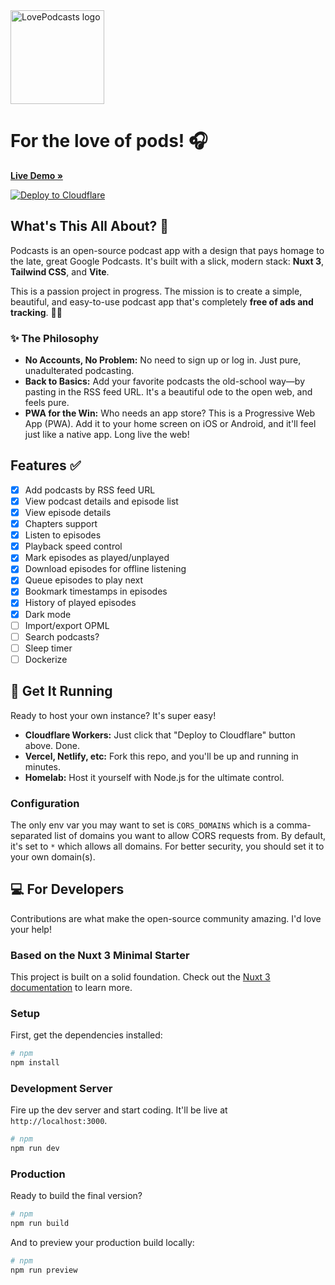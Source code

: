 <a href="https://nuxt.com">
  <img src="https://lovepodcasts.com/icon-horizontal.svg" alt="LovePodcasts logo" width="150">
</a>

# For the love of pods! 🎧

[**Live Demo »**](https://lovepodcasts.com)

[![Deploy to Cloudflare](https://deploy.workers.cloudflare.com/button)](https://deploy.workers.cloudflare.com/?url=https://github.com/JamieCurnow/Podcasts)

## What's This All About? 🤔

Podcasts is an open-source podcast app with a design that pays homage to the late, great Google Podcasts. It's built with a slick, modern stack: **Nuxt 3**, **Tailwind CSS**, and **Vite**.

This is a passion project in progress. The mission is to create a simple, beautiful, and easy-to-use podcast app that's completely **free of ads and tracking**. 🕵️‍♂️

### ✨ The Philosophy

- **No Accounts, No Problem:** No need to sign up or log in. Just pure, unadulterated podcasting.
- **Back to Basics:** Add your favorite podcasts the old-school way—by pasting in the RSS feed URL. It's a beautiful ode to the open web, and feels pure.
- **PWA for the Win:** Who needs an app store? This is a Progressive Web App (PWA). Add it to your home screen on iOS or Android, and it'll feel just like a native app. Long live the web!

## Features ✅

- [x] Add podcasts by RSS feed URL
- [x] View podcast details and episode list
- [x] View episode details
- [x] Chapters support
- [x] Listen to episodes
- [x] Playback speed control
- [x] Mark episodes as played/unplayed
- [x] Download episodes for offline listening
- [x] Queue episodes to play next
- [x] Bookmark timestamps in episodes
- [x] History of played episodes
- [x] Dark mode
- [ ] Import/export OPML
- [ ] Search podcasts?
- [ ] Sleep timer
- [ ] Dockerize

## 🚀 Get It Running

Ready to host your own instance? It's super easy!

- **Cloudflare Workers:** Just click that "Deploy to Cloudflare" button above. Done.
- **Vercel, Netlify, etc:** Fork this repo, and you'll be up and running in minutes.
- **Homelab:** Host it yourself with Node.js for the ultimate control.

### Configuration

The only env var you may want to set is `CORS_DOMAINS` which is a comma-separated list of domains you want to allow CORS requests from. By default, it's set to `*` which allows all domains. For better security, you should set it to your own domain(s).

## 💻 For Developers

Contributions are what make the open-source community amazing. I'd love your help!

### Based on the Nuxt 3 Minimal Starter

This project is built on a solid foundation. Check out the [Nuxt 3 documentation](https://nuxt.com/docs/getting-started/introduction) to learn more.

### Setup

First, get the dependencies installed:

```bash
# npm
npm install
```

### Development Server

Fire up the dev server and start coding. It'll be live at `http://localhost:3000`.

```bash
# npm
npm run dev
```

### Production

Ready to build the final version?

```bash
# npm
npm run build
```

And to preview your production build locally:

```bash
# npm
npm run preview
```
